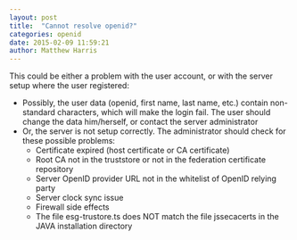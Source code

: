 ```yaml
---
layout: post
title:  "Cannot resolve openid?"
categories: openid
date: 2015-02-09 11:59:21
author: Matthew Harris
---
```


This could be either a problem with the user account, or with the server setup where the user registered:

* Possibly, the user data (openid, first name, last name, etc.) contain non-standard characters, which will make the login fail. The user should change the data him/herself, or contact the server administrator
* Or, the server is not setup correctly. The administrator should check for these possible problems:
  * Certificate expired (host certificate or CA certificate)
  * Root CA not in the truststore or not in the federation certificate repository
  * Server OpenID provider URL not in the whitelist of OpenID relying party
  * Server clock sync issue
  * Firewall side effects
  * The file esg-trustore.ts does NOT match the file jssecacerts in the JAVA installation directory
